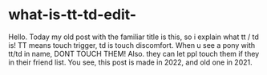 # what-is-tt-td-edit-
Hello. Today my old post with the familiar title is this, so i explain what tt / td is! TT means touch trigger, td is touch discomfort. When u see a pony with tt/td in name, DONT TOUCH THEM! Also. they can let ppl touch them if they in their friend list. You see, this post is made in 2022, and old one in 2021.
